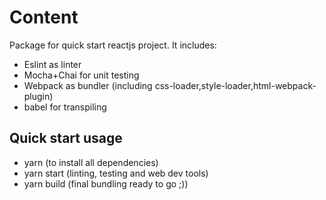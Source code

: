 # Content
Package for quick start reactjs project. It includes:
- Eslint as linter
- Mocha+Chai for unit testing
- Webpack as bundler (including css-loader,style-loader,html-webpack-plugin)
- babel for transpiling

## Quick start usage
- yarn (to install all dependencies)
- yarn start (linting, testing and web dev tools)
- yarn build (final bundling ready to go ;))
